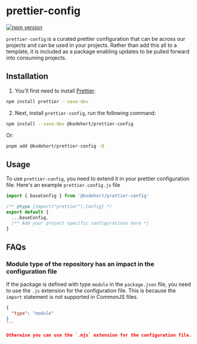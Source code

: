 # prettier-config

[![npm version](https://badge.fury.io/js/@kodehort%2Fprettier-config.svg)](https://badge.fury.io/js/@kodehort%2Fprettier-config)

`prettier-config` is a curated prettier configuration that can be across our
projects and can be used in your projects. Rather than add this all to a
template, it is included as a package enabling updates to be pulled forward into
consuming projects.

## Installation

1. You'll first need to install [Prettier](https://prettier.io/):

```sh
npm install prettier --save-dev
```

2. Next, install `prettier-config`, run the following command:

```sh
npm install --save-dev @kodehort/prettier-config
```

Or:

```sh
pnpm add @kodehort/prettier-config -D
```

## Usage

To use `prettier-config`, you need to extend it in your prettier configuration
file. Here's an example `prettier.config.js` file

```javascript prettier.config.js
import { baseConfig } from '@kodehort/prettier-config'

/** @type {import("prettier").Config} */
export default {
  ...baseConfig,
  /** Add your project specific configurations here */
}
```

## FAQs

### Module type of the repository has an impact in the configuration file

If the package is defined with type `module` in the `package.json` file, you
need to use the `.js` extension for the configuration file. This is because the
`import` statement is not supported in CommonJS files.

````json package.json
{
  "type": "module"
}
```

Otherwise you can use the `.mjs` extension for the configuration file.
````
